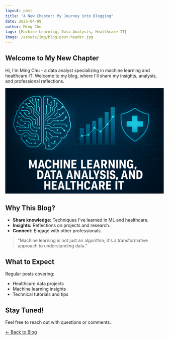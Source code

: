 ```yaml
---
layout: post
title: "A New Chapter: My Journey into Blogging"
date: 2025-04-09
author: Ming Chu
tags: [Machine Learning, Data Analysis, Healthcare IT]
image: /assets/img/blog-post-header.jpg
---
```


## Welcome to My New Chapter

Hi, I'm Ming Chu - a data analyst specializing in machine learning and healthcare IT. 
Welcome to my blog, where I'll share my insights, analysis, and professional reflections.

![Introductory Image](/assets/img/intro_pic.png)

## Why This Blog?

- **Share knowledge:** Techniques I've learned in ML and healthcare.
- **Insights:** Reflections on projects and research.
- **Connect:** Engage with other professionals.

> "Machine learning is not just an algorithm; it's a transformative approach to understanding data."

## What to Expect

Regular posts covering:
- Healthcare data projects
- Machine learning insights
- Technical tutorials and tips

## Stay Tuned!

Feel free to reach out with questions or comments.

[← Back to Blog](/blog)
